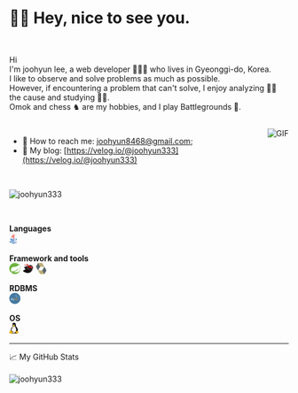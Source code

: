 <h1>👋🏻 Hey, nice to see you.</h1>
<br>

Hi <br>
I'm joohyun lee, a web developer 👨🏻‍💻 who lives in Gyeonggi-do, Korea. <br>
I like to observe and solve problems as much as possible. <br>
However, if encountering a problem that can't solve, I enjoy analyzing 🕵️‍♂️ the cause and studying 🧑‍💻.<br>
Omok and chess ♞ are my hobbies, and I play Battlegrounds 🔫. <br>

<br>


<!-- https://media.giphy.com/media/SWoSkN6DxTszqIKEqv/giphy.gif -->
<img align="right" alt="GIF" src="https://media.giphy.com/media/tvU9iTev6uBIQ/giphy.gif" />


 - 🔗 How to reach me: [joohyun8468@gmail.com](mailto:abhishekmaira1999@gmail.com);
 - 👥 My blog: [https://velog.io/@joohyun333](https://velog.io/@joohyun333)
 
 <br>

 <p align="left"> <img src="https://komarev.com/ghpvc/?username=joohyun333" alt="joohyun333" /> </p>
 
 </br>

**Languages**
<br>
<code><img height="20" src="https://github.com/joohyun333/joohyun333/blob/main/resource/logo/java.png"></code>
<br>

**Framework and tools**
<br>
<code><img height="20" src="https://github.com/joohyun333/joohyun333/blob/main/resource/logo/spring-framework.png"></code>
<code><img height="20" src="https://github.com/joohyun333/joohyun333/blob/main/resource/logo/mybatis.png"></code>
<code><img height="20" src="https://github.com/joohyun333/joohyun333/blob/main/resource/logo/hibernate.png"></code>
<br>

**RDBMS**
<br>
<code><img height="20" src="https://github.com/joohyun333/joohyun333/blob/main/resource/logo/mysql.png"></code>
<br>

**OS**
<br>
<code><img height="20" src="https://github.com/joohyun333/joohyun333/blob/main/resource/logo/linux.png"></code>

<hr>

<summary>📈 My GitHub Stats</summary><br>
<img src="https://github-readme-stats.vercel.app/api?username=joohyun333&show_icons=true&theme=gotham" alt="joohyun333" />

</br>
</div>
